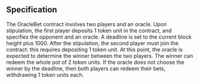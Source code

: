 ## Specification

The OracleBet contract involves two players and an oracle. Upon stipulation, the first player deposits 1 token unit in the contract, and specifies the opponent and an oracle. A deadline is set to the current block height plus 1000.
After the stipulation, the second player must join the contract: this requires depositing 1 token unit.
At this point, the oracle is expected to determine the winner between the two players. The winner can redeem the whole pot of 2 token units.
If the oracle does not choose the winner by the deadline, then both players can redeem their bets, withdrawing 1 token units each.